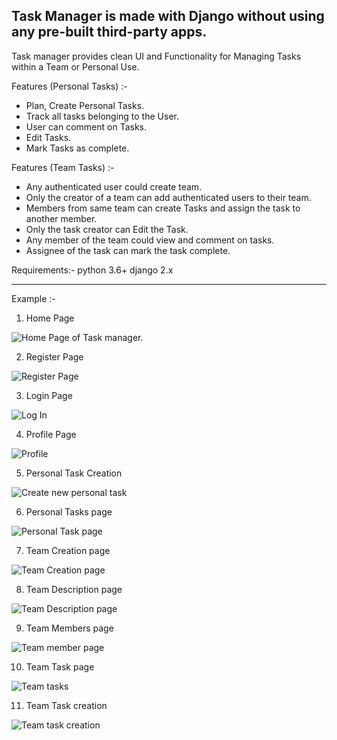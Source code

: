 
## Task Manager is made with Django without using any pre-built third-party apps.

Task manager provides clean UI and Functionality for Managing Tasks within a Team or Personal Use.

Features (Personal Tasks) :-
* Plan, Create Personal Tasks.
* Track all tasks belonging to the User. 
* User can comment on Tasks.
* Edit Tasks.
* Mark Tasks as complete.


Features (Team Tasks) :- 
* Any authenticated user could create team.
* Only the creator of a team can add authenticated users to their team.
* Members from same team can create Tasks and assign the task to another member.
* Only the task creator can Edit the Task.
* Any member of the team could view and comment on tasks.
* Assignee of the task can mark the task complete.


Requirements:-
python 3.6+
django 2.x



***

Example :- 

1. Home Page

![Home Page of Task manager.](https://github.com/llGOKUll/fsf_2019_screening_task1/blob/master/example-pics/Home.jpg)

2. Register Page

![Register Page](https://github.com/llGOKUll/fsf_2019_screening_task1/blob/master/example-pics/register.jpg)

3. Login Page

![Log In](https://github.com/llGOKUll/fsf_2019_screening_task1/blob/master/example-pics/log_in.jpg)


4. Profile Page

![Profile](https://github.com/llGOKUll/fsf_2019_screening_task1/blob/master/example-pics/profile.jpg)

5. Personal Task Creation

![Create new personal task](https://github.com/llGOKUll/fsf_2019_screening_task1/blob/master/example-pics/new_user_task.jpg)


6.  Personal Tasks page

![Personal Task page](https://github.com/llGOKUll/fsf_2019_screening_task1/blob/master/example-pics/task_desc_comment.jpg)


7. Team Creation page

![Team Creation page](https://github.com/llGOKUll/fsf_2019_screening_task1/blob/master/example-pics/task_creation_team.jpg)

8. Team Description page

![Team Description page](https://github.com/llGOKUll/fsf_2019_screening_task1/blob/master/example-pics/team_desc.jpg)


9. Team Members page

![Team member page](https://github.com/llGOKUll/fsf_2019_screening_task1/blob/master/example-pics/team_members.jpg)

10. Team Task page

![Team tasks ](https://github.com/llGOKUll/fsf_2019_screening_task1/blob/master/example-pics/team_task.jpg)

11. Team Task creation

![Team task creation](https://github.com/llGOKUll/fsf_2019_screening_task1/blob/master/example-pics/new_task_team.png)
